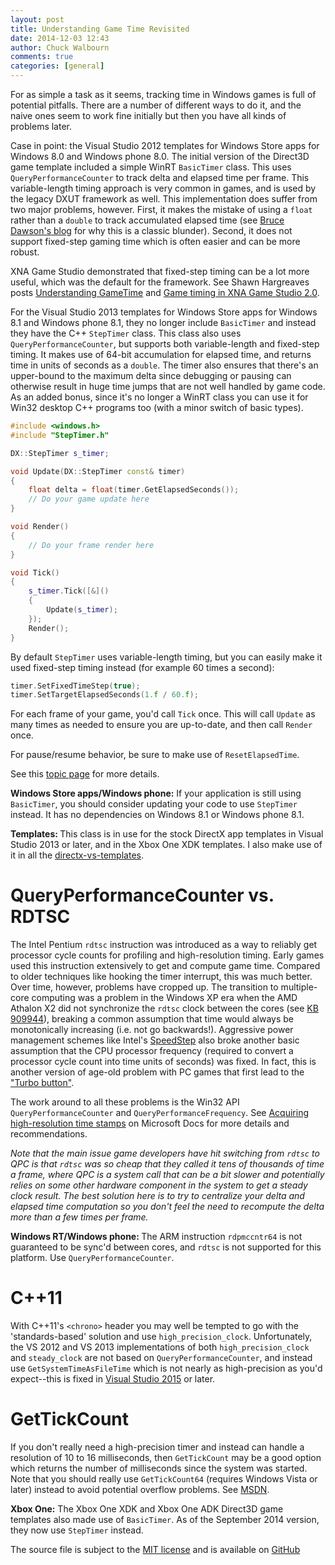 ```yaml
---
layout: post
title: Understanding Game Time Revisited
date: 2014-12-03 12:43
author: Chuck Walbourn
comments: true
categories: [general]
---
```

For as simple a task as it seems, tracking time in Windows games is full of potential pitfalls. There are a number of different ways to do it, and the naive ones seem to work fine initially but then you have all kinds of problems later.
<!--more-->

Case in point: the Visual Studio 2012 templates for Windows Store apps for Windows 8.0 and Windows phone 8.0. The initial version of the Direct3D game template included a simple WinRT <code>BasicTimer</code> class. This uses <code>QueryPerformanceCounter</code> to track delta and elapsed time per frame. This variable-length timing approach is very common in games, and is used by the legacy DXUT framework as well. This implementation does suffer from two major problems, however. First, it makes the mistake of using a <code>float</code> rather than a <code>double</code> to track accumulated elapsed time (see <a href="https://randomascii.wordpress.com/2012/02/13/dont-store-that-in-a-float/">Bruce Dawson's blog</a> for why this is a classic blunder). Second, it does not support fixed-step gaming time which is often easier and can be more robust.

XNA Game Studio demonstrated that fixed-step timing can be a lot more useful, which was the default for the framework. See Shawn Hargreaves posts <a href="http://www.shawnhargreaves.com/blog/understanding-gametime.html">Understanding GameTime</a> and <a href="http://www.shawnhargreaves.com/blog/game-timing-in-xna-game-studio-2-0.html">Game timing in XNA Game Studio 2.0</a>.

For the Visual Studio 2013 templates for Windows Store apps for Windows 8.1 and Windows phone 8.1, they no longer include <code>BasicTimer</code> and instead they have the C++ <code>StepTimer</code> class. This class also uses <code>QueryPerformanceCounter</code>, but supports both variable-length and fixed-step timing. It makes use of 64-bit accumulation for elapsed time, and returns time in units of seconds as a <code>double</code>. The timer also ensures that there's an upper-bound to the maximum delta since debugging or pausing can otherwise result in huge time jumps that are not well handled by game code. As an added bonus, since it's no longer a WinRT class you can use it for Win32 desktop C++ programs too (with a minor switch of basic types).

```cpp
#include <windows.h>
#include "StepTimer.h"

DX::StepTimer s_timer;

void Update(DX::StepTimer const& timer)
{
    float delta = float(timer.GetElapsedSeconds());
    // Do your game update here
}

void Render()
{
    // Do your frame render here
}

void Tick()
{
    s_timer.Tick([&]()
    {
        Update(s_timer);
    });
    Render();
}
```

By default <code>StepTimer</code> uses variable-length timing, but you can easily make it used fixed-step timing instead (for example 60 times a second):

```cpp
timer.SetFixedTimeStep(true);
timer.SetTargetElapsedSeconds(1.f / 60.f);
```

For each frame of your game, you'd call <code>Tick</code> once. This will call <code>Update</code> as many times as needed to ensure you are up-to-date, and then call <code>Render</code> once.

For pause/resume behavior, be sure to make use of <code>ResetElapsedTime</code>.

See this <a href="https://github.com/Microsoft/DirectXTK/wiki/StepTimer">topic page</a> for more details.

<strong>Windows Store apps/Windows phone:</strong> If your application is still using <code>BasicTimer</code>, you should consider updating your code to use <code>StepTimer</code> instead. It has no dependencies on Windows 8.1 or Windows phone 8.1.

<strong>Templates: </strong>This class is in use for the stock DirectX app templates in Visual Studio 2013 or later, and in the Xbox One XDK templates. I also make use of it in all the <a href="https://github.com/walbourn/directx-vs-templates">directx-vs-templates</a>.

<h1>QueryPerformanceCounter vs. RDTSC</h1>

The Intel Pentium <code>rdtsc</code> instruction was introduced as a way to reliably get processor cycle counts for profiling and high-resolution timing. Early games used this instruction extensively to get and compute game time. Compared to older techniques like hooking the timer interrupt, this was much better. Over time, however, problems have cropped up. The transition to multiple-core computing was a problem in the Windows XP era when the AMD Athalon X2 did not synchronize the <code>rdtsc</code> clock between the cores (see <a href="https://support.microsoft.com/kb/909944/">KB 909944</a>), breaking a common assumption that time would always be monotonically increasing (i.e. not go backwards!). Aggressive power management schemes like Intel's <a href="http://en.wikipedia.org/wiki/SpeedStep">SpeedStep</a> also broke another basic assumption that the CPU processor frequency (required to convert a processor cycle count into time units of seconds) was fixed. In fact, this is another version of age-old problem with PC games that first lead to the <a href="http://en.wikipedia.org/wiki/Turbo_button">"Turbo button"</a>.

The work around to all these problems is the Win32 API <code>QueryPerformanceCounter</code> and <code>QueryPerformanceFrequency</code>. See <a href="https://docs.microsoft.com/en-us/windows/desktop/SysInfo/acquiring-high-resolution-time-stamps">Acquiring high-resolution time stamps</a> on Microsoft Docs for more details and recommendations.

<em>Note that the main issue game developers have hit switching from <code>rdtsc</code> to QPC is that <code>rdtsc</code> was so cheap that they called it tens of thousands of time a frame, where QPC is a system call that can be a bit slower and potentially relies on some other hardware component in the system to get a steady clock result. The best solution here is to try to centralize your delta and elapsed time computation so you don't feel the need to recompute the delta more than a few times per frame.</em>

<strong>Windows RT/Windows phone: </strong>The ARM instruction <code>rdpmccntr64</code> is not guaranteed to be sync'd between cores, and <code>rdtsc</code> is not supported for this platform. Use <code>QueryPerformanceCounter</code>.

<h1>C++11 <chrono></h1>

With C++11's ``<chrono>`` header you may well be tempted to go with the 'standards-based' solution and use <code>high_precision_clock</code>. Unfortunately, the VS 2012 and VS 2013 implementations of both <code>high_precision_clock</code> and <code>steady_clock</code> are not based on <code>QueryPerformanceCounter</code>, and instead use <code>GetSystemTimeAsFileTime</code> which is not nearly as high-precision as you'd expect--this is fixed in <a href="https://walbourn.github.io/visual-studio-2015-rtm/">Visual Studio 2015</a> or later.

<h1>GetTickCount</h1>

If you don't really need a high-precision timer and instead can handle a resolution of 10 to 16 milliseconds, then <code>GetTickCount</code> may be a good option which returns the number of milliseconds since the system was started. Note that you should really use <code>GetTickCount64</code> (requires Windows Vista or later) instead to avoid potential overflow problems. See <a href="http://msdn.microsoft.com/en-us/library/windows/desktop/ms724411.aspx">MSDN</a>.

<strong>Xbox One:</strong> The Xbox One XDK and Xbox One ADK Direct3D game templates also made use of <code>BasicTimer</code>. As of the September 2014 version, they now use <code>StepTimer</code> instead.

The source file is subject to the <a href="http://opensource.org/licenses/MIT">MIT license</a> and is available on <a href="https://github.com/walbourn/directx-vs-templates/blob/master/d3d11game_uwp/StepTimer.h">GitHub</a>
